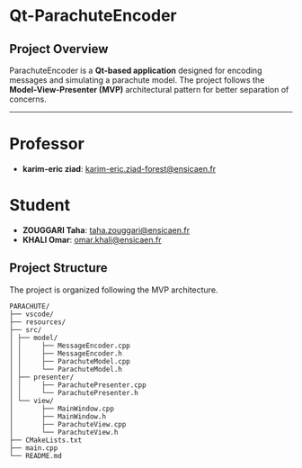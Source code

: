 #  Qt-ParachuteEncoder

##  Project Overview
ParachuteEncoder is a **Qt-based application** designed for encoding messages and simulating a parachute model. The project follows the **Model-View-Presenter (MVP)** architectural pattern for better separation of concerns.

---

# Professor

- **karim-eric ziad**: karim-eric.ziad-forest@ensicaen.fr

  
# Student 

- **ZOUGGARI Taha**: taha.zouggari@ensicaen.fr
- **KHALI Omar**: omar.khali@ensicaen.fr

## Project Structure
The project is organized following the MVP architecture.
```
PARACHUTE/
├── vscode/ 
├── resources/ 
├── src/
│ ├── model/ 
│ │     ├── MessageEncoder.cpp
│ │     ├── MessageEncoder.h
│ │     ├── ParachuteModel.cpp
│ │     └── ParachuteModel.h
│ ├── presenter/
│ │     ├── ParachutePresenter.cpp
│ │     └── ParachutePresenter.h
│ └── view/
│       ├── MainWindow.cpp
│       ├── MainWindow.h
│       ├── ParachuteView.cpp
│       └── ParachuteView.h
├── CMakeLists.txt 
├── main.cpp 
└── README.md 
```
